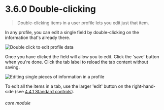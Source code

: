 # 3.6.0    Double-clicking

> Double-clicking items in a user profile lets you edit just that item. 

In any profile, you can edit a single field by double-clicking on the information that's already there.

![Double click to edit profile data](24a.png)

Once you have clicked the field will allow you to edit. Click the 'save' button when you're done. Click the tab label to reload the tab content without saving.

![Editing single pieces of information in a profile](24b.png)

To edit all the items in a tab, use the larger 'edit' button on the right-hand-side (see [4.4.1  Standard controls](/help/index/p/4.4.1)). 

###### core module

